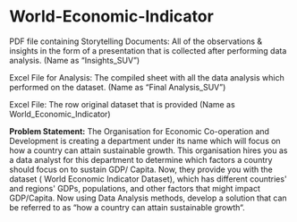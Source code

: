 # World-Economic-Indicator

PDF file containing Storytelling Documents: All of the observations & insights in the form of a presentation that is collected after performing data analysis. (Name as “Insights_SUV”)

Excel File for Analysis: The compiled sheet with all the data analysis which performed on the dataset. (Name as “Final Analysis_SUV”)

Excel File: The row original dataset that is provided (Name as World_Economic_Indicator)

**Problem Statement:**
The Organisation for Economic Co-operation and Development is creating a
department under its name which will focus on how a country can attain sustainable
growth. This organisation hires you as a data analyst for this department to
determine which factors a country should focus on to sustain GDP/ Capita.
Now, they provide you with the dataset ( World Economic Indicator Dataset), which
has different countries' and regions' GDPs, populations, and other factors that might
impact GDP/Capita. Now using Data Analysis methods, develop a solution that can
be referred to as “how a country can attain sustainable growth“.

